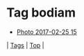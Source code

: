 <!--
title: Tag bodiam
date: 2020-06-28T15:26:58.861Z
tags:
-->
# Tag bodiam

 * [Photo 2017-02-25 15](157694642204.md)

| [Tags](tags.md) | [Top](index.md) |
